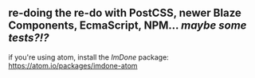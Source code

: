 ## re-doing the re-do with PostCSS, newer Blaze Components, EcmaScript, NPM... _maybe some tests?!?_

if you're using atom, install the _ImDone_ package: https://atom.io/packages/imdone-atom
